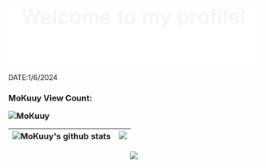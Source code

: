 ![](assets/Bottom_up.svg)



DATE:1/6/2024


<h3>MoKuuy View Count:


![MoKuuy](https://count.getloli.com/get/@MoKuuy?theme=gelbooru)

  

| ![MoKuuy's github stats](https://github-readme-stats.vercel.app/api?username=MoKuuy&show_icons=true&theme=radical&include_all_commits=true) | <img src="https://github-readme-streak-stats.herokuapp.com/?user=MoKuuy"></img> |
| ------------------------------------------------------------ | ------------------------------------------------------------ |



<p align="center"> 
<img src="https://profile-counter.glitch.me/MoKuuy/count.svg">  
